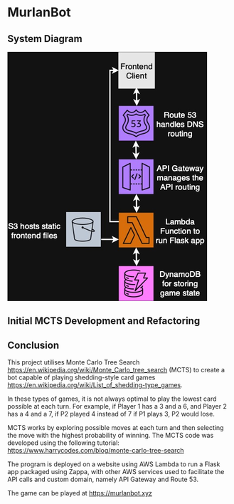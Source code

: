 # MurlanBot


## System Diagram

![Diagram](diagram.jpg)

## Initial MCTS Development and Refactoring 



## Conclusion
This project utilises Monte Carlo Tree Search https://en.wikipedia.org/wiki/Monte_Carlo_tree_search (MCTS) to create a bot capable of playing shedding-style card games https://en.wikipedia.org/wiki/List_of_shedding-type_games.

In these types of games, it is not always optimal to play the lowest card possible at each turn. For example, if Player 1 has a 3 and a 6, and Player 2 has a 4 and a 7, if P2 played 4 instead of 7 if P1 plays 3, P2 would lose.

MCTS works by exploring possible moves at each turn and then selecting the move with the highest probability of winning. The MCTS code was developed using the following tutorial: https://www.harrycodes.com/blog/monte-carlo-tree-search

The program is deployed on a website using AWS Lambda to run a Flask app packaged using Zappa, with other AWS services used to facilitate the API calls and custom domain, namely API Gateway and Route 53.

The game can be played at https://murlanbot.xyz


